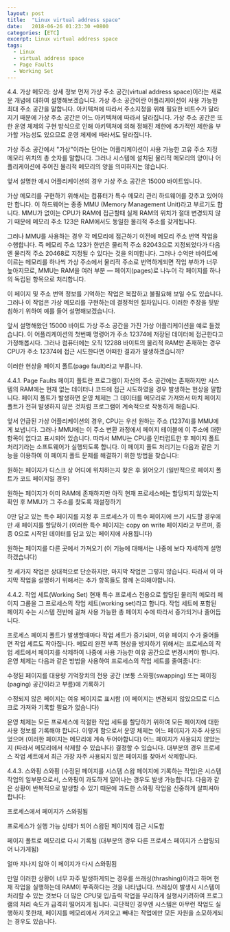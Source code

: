```yaml
---
layout: post
title:  "Linux virtual address space"
date:   2018-06-26 01:23:30 +0800
categories: [ETC]
excerpt: Linux virtual address space
tags:
  - Linux
  - virtual address space
  - Page Faults
  - Working Set
---
```


4.4. 가상 메모리: 상세 정보
먼저 가상 주소 공간(virtual address space)이라는 새로운 개념에 대하여 설명해보겠습니다. 가상 주소 공간이란 어플리케이션이 사용 가능한 최대 주소 공간을 말합니다. 아키텍쳐에 따라서 주소지정을 위해 필요한 비트수가 달라지기 때문에 가상 주소 공간은 어느 아키텍쳐에 따라서 달라집니다. 가상 주소 공간은 또한 운영 체제의 구현 방식으로 인해 아키텍쳐에 의해 정해진 제한에 추가적인 제한을 부가할 가능성도 있으므로 운영 체제에 따라서도 달라집니다.

가상 주소 공간에서 "가상"이라는 단어는 어플리케이션이 사용 가능한 고유 주소 지정 메모리 위치의 총 숫자를 말합니다. 그러나 시스템에 설치된 물리적 메모리의 양이나 어플리케이션에 주어진 물리적 메모리의 양을 의미하지는 않습니다.

앞서 설명한 예시 어플리케이션의 경우 가상 주소 공간은 15000 바이트입니다.

가상 메모리를 구현하기 위해서는 컴퓨터가 특수 메모리 관리 하드웨어를 갖추고 있어야만 합니다. 이 하드웨어는 종종 MMU (Memory Management Unit)라고 부르기도 합니다. MMU가 없이는 CPU가 RAM에 접근할때 실제 RAM의 위치가 절대 변경되지 않기 때문에 메모리 주소 123은 RAM에서도 동일한 물리적 주소를 갖게됩니다.

그러나 MMU를 사용하는 경우 각 메모리에 접근하기 이전에 메모리 주소 번역 작업을 수행합니다. 즉 메모리 주소 123가 한번은 물리적 주소 82043으로 지정되었다가 다음엔 물리적 주소 20468로 지정될 수 있다는 것을 의미합니다. 그러나 수억만 바이트에 이르는 메모리를 하나씩 가상 주소에서 물리적 주소로 번역하게되면 작업 부하가 너무 높아지므로, MMU는 RAM을 여러 부분 — 페이지(pages)로 나누어 각 페이지를 하나의 독립된 항목으로 처리합니다.

이 페이지 및 주소 번역 정보를 기억하는 작업은 복잡하고 불필요해 보일 수도 있습니다. 그러나 이 작업은 가상 메모리를 구현하는데 결정적인 절차입니다. 이러한 주장을 뒷받침하기 위하여 예를 들어 설명해보겠습니다.

앞서 설명해왔던 15000 바이트 가상 주소 공간을 가진 가상 어플리케이션을 예로 들겠습니다. 이 어플리케이션의 첫번째 명령어가 주소 12374에 저장된 데이터에 접근한다고 가정해봅시다. 그러나 컴퓨터에는 오직 12288 바이트의 물리적 RAM만 존재하는 경우 CPU가 주소 12374에 접근 시도한다면 어떠한 결과가 발생하겠습니까?

이러한 현상을 페이지 폴트(page fault)라고 부릅니다.

4.4.1. Page Faults
페이지 폴트란 프로그램이 자신의 주소 공간에는 존재하지만 시스템의 RAM에는 현재 없는 데이터나 코드에 접근 시도하였을 경우 발생하는 현상을 말합니다. 페이지 폴트가 발생하면 운영 체제는 그 데이터를 메모리로 가져와서 마치 페이지 폴트가 전혀 발생하지 않은 것처럼 프로그램이 계속적으로 작동하게 해줍니다.

앞서 언급된 가상 어플리케이션의 경우, CPU는 우선 원하는 주소 (12374)를 MMU에게 보냅니다. 그러나 MMU에는 이 주소 변환 과정에서 페이지 테이블에 이 주소에 대한 항목이 없다고 표시되어 있습니다. 따라서 MMU는 CPU를 인터럽트한 후 페이지 폴트 처리기라는 소프트웨어가 실행되도록 합니다. 이 페이지 폴트 처리기는 다음과 같은 기능을 이용하여 이 페이지 폴트 문제를 해결하기 위한 방법을 찾습니다:

원하는 페이지가 디스크 상 어디에 위치하는지 찾은 후 읽어오기 (일반적으로 페이지 폴트가 코드 페이지일 경우)

원하는 페이지가 이미 RAM에 존재하지만 아직 현재 프로세스에는 할당되지 않았는지 확인 후 MMU가 그 주소를 찾도록 재설정하기

0만 담고 있는 특수 페이지를 지정 후 프로세스가 이 특수 페이지에 쓰기 시도할 경우에만 새 페이지를 할당하기 (이러한 특수 페이지는 copy on write 페이지라고 부르며, 종종 0으로 시작된 데이터를 담고 있는 페이지에 사용됩니다)

원하는 페이지를 다른 곳에서 가져오기 (이 기능에 대해서는 나중에 보다 자세하게 설명하겠습니다)

첫 세가지 작업은 상대적으로 단순하지만, 마지막 작업은 그렇지 않습니다. 따라서 이 마지막 작업을 설명하기 위해서는 추가 항목들도 함께 논의해야합니다.

4.4.2. 작업 세트(Working Set)
현재 특수 프로세스 전용으로 할당된 물리적 메모리 페이지 그룹을 그 프로세스의 작업 세트(working set)라고 합니다. 작업 세트에 포함된 페이지 수는 시스템 전반에 걸쳐 사용 가능한 총 페이지 수에 따라서 증가되거나 줄어듭니다.

프로세스 페이지 폴트가 발생할때마다 작업 세트가 증가되며, 여유 페이지 수가 줄어들면 작업 세트도 작아집니다. 메모리 완전 부족 현상을 방지하기 위해서는 프로세스의 작업 세트에서 페이지를 삭제하여 나중에 사용 가능한 여유 공간으로 변경시켜야 합니다. 운영 체제는 다음과 같은 방법을 사용하여 프로세스의 작업 세트를 줄여줍니다:

수정된 페이지를 대용량 기억장치의 전용 공간 (보통 스와핑(swapping) 또는 페이징(paging) 공간이라고 부름)에 기록하기

수정되지 않은 페이지는 여유 페이지로 표시함 (이 페이지는 변경되지 않았으므로 디스크로 가져와 기록할 필요가 없습니다)

운영 체제는 모든 프로세스에 적절한 작업 세트를 할당하기 위하여 모든 페이지에 대한 사용 정보를 기록해야 합니다. 이렇게 함으로서 운영 체제는 어느 페이지가 자주 사용되었으며 (이러한 페이지는 메모리에 계속 두어야합니다) 어느 페이지가 사용되지 않았는지 (따라서 메모리에서 삭제할 수 있습니다) 결정할 수 있습니다. 대부분의 경우 프로세스 작업 세트에서 최근 가장 자주 사용되지 않은 페이지를 찾아서 삭제합니다.

4.4.3. 스와핑
스와핑 (수정된 페이지를 시스템 스왑 페이지에 기록하는 작업)은 시스템 작업의 일부분으로서, 스와핑이 과도하게 일어나는 경우도 발생 가능합니다. 다음과 같은 상황이 반복적으로 발생할 수 있기 때문에 과도한 스와핑 작업을 신중하게 살피셔야 합니다:

프로세스에서 페이지가 스와핑됨

프로세스가 실행 가능 상태가 되어 스왑된 페이지에 접근 시도함

페이지 폴트로 메모리로 다시 기록됨 (대부분의 경우 다른 프로세스 페이지가 스왑핑되어 나가게됨)

얼마 지나지 않아 이 페이지가 다시 스와핑됨

만일 이러한 상황이 너무 자주 발생하게되는 경우를 쓰래싱(thrashing)이라고 하며 현재 작업을 실행하는데 RAM이 부족하다는 것을 나타냅니다. 쓰레싱이 발생시 시스템이 처리할 수 있는 것보다 더 많은 CPU및 입/출력 작업을 무리하게 실행시키려하여 프로그램의 처리 속도가 급격히 떨어지게 됩니다. 극단적인 경우엔 시스템은 아무런 작업도 실행하지 못한채, 페이지를 메모리에서 가져오고 빼내는 작업에만 모든 자원을 소모하게되는 경우도 있습니다.
